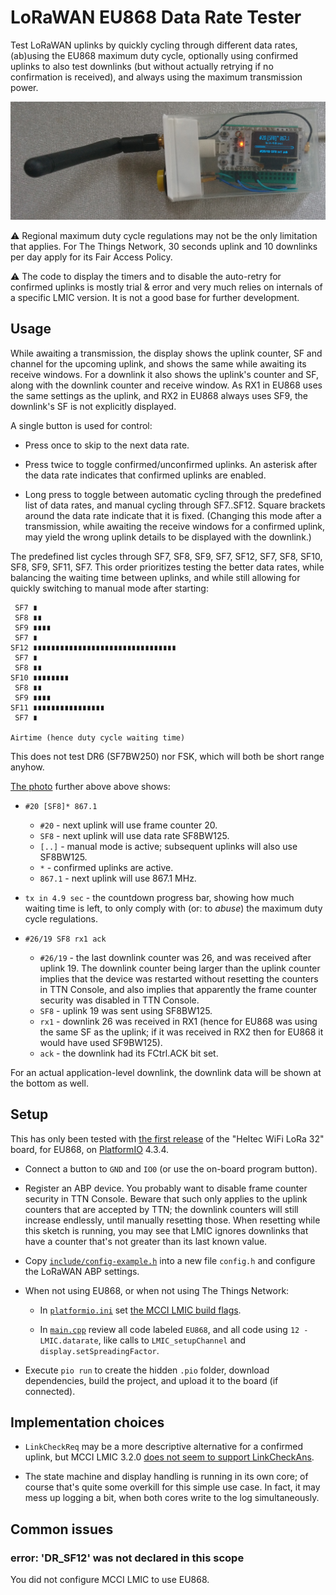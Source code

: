 # LoRaWAN EU868 Data Rate Tester

Test LoRaWAN uplinks by quickly cycling through different data rates, (ab)using the EU868 maximum
duty cycle, optionally using confirmed uplinks to also test downlinks (but without actually retrying
if no confirmation is received), and always using the maximum transmission power.

[![Heltec board in Tic Tac box](./doc/device.png)](./doc/device.png)

:warning: Regional maximum duty cycle regulations may not be the only limitation that applies. For
The Things Network, 30 seconds uplink and 10 downlinks per day apply for its Fair Access Policy.

:warning: The code to display the timers and to disable the auto-retry for confirmed uplinks is
mostly trial & error and very much relies on internals of a specific LMIC version. It is not a good
base for further development.

## Usage

While awaiting a transmission, the display shows the uplink counter, SF and channel for the upcoming
uplink, and shows the same while awaiting its receive windows. For a downlink it also shows the
uplink's counter and SF, along with the downlink counter and receive window. As RX1 in EU868 uses
the same settings as the uplink, and RX2 in EU868 always uses SF9, the downlink's SF is not
explicitly displayed.

A single button is used for control:

- Press once to skip to the next data rate.

- Press twice to toggle confirmed/unconfirmed uplinks. An asterisk after the data rate indicates
  that confirmed uplinks are enabled.

- Long press to toggle between automatic cycling through the predefined list of data rates, and
  manual cycling through SF7..SF12. Square brackets around the data rate indicate that it is fixed.
  (Changing this mode after a transmission, while awaiting the receive windows for a confirmed
  uplink, may yield the wrong uplink details to be displayed with the downlink.)

The predefined list cycles through SF7, SF8, SF9, SF7, SF12, SF7, SF8, SF10, SF8, SF9, SF11, SF7.
This order prioritizes testing the better data rates, while balancing the waiting time between
uplinks, and while still allowing for quickly switching to manual mode after starting:

     SF7 ∎
     SF8 ∎∎
     SF9 ∎∎∎∎
     SF7 ∎
    SF12 ∎∎∎∎∎∎∎∎∎∎∎∎∎∎∎∎∎∎∎∎∎∎∎∎∎∎∎∎∎∎∎∎
     SF7 ∎
     SF8 ∎∎
    SF10 ∎∎∎∎∎∎∎∎
     SF8 ∎∎
     SF9 ∎∎∎∎
    SF11 ∎∎∎∎∎∎∎∎∎∎∎∎∎∎∎∎
     SF7 ∎

    Airtime (hence duty cycle waiting time)

This does not test DR6 (SF7BW250) nor FSK, which will both be short range anyhow.

[The photo](./doc/device.png) further above above shows:

- `#20 [SF8]* 867.1`
  - `#20` - next uplink will use frame counter 20.
  - `SF8` - next uplink will use data rate SF8BW125.
  - `[..]` - manual mode is active; subsequent uplinks will also use SF8BW125.
  - `*` - confirmed uplinks are active.
  - `867.1` - next uplink will use 867.1 MHz.

- `tx in 4.9 sec` - the countdown progress bar, showing how much waiting time is left, to only
  comply with (or: to _abuse_) the maximum duty cycle regulations.

- `#26/19 SF8 rx1 ack`
  - `#26/19` - the last downlink counter was 26, and was received after uplink 19. The downlink
    counter being larger than the uplink counter implies that the device was restarted without
    resetting the counters in TTN Console, and also implies that apparently the frame counter
    security was disabled in TTN Console.
  - `SF8` - uplink 19 was sent using SF8BW125.
  - `rx1` - downlink 26 was received in RX1 (hence for EU868 was using the same SF as the uplink; if
    it was received in RX2 then for EU868 it would have used SF9BW125).
  - `ack` - the downlink had its FCtrl.ACK bit set.

For an actual application-level downlink, the downlink data will be shown at the bottom as well.

## Setup

This has only been tested with [the first release](doc/heltec-wifi-lora-32/README.md) of the "Heltec
WiFi LoRa 32" board, for EU868, on [PlatformIO][pio] 4.3.4.

[pio]: https://platformio.org/

- Connect a button to `GND` and `IO0` (or use the on-board program button).

- Register an ABP device. You probably want to disable frame counter security in TTN Console. Beware
  that such only applies to the uplink counters that are accepted by TTN; the downlink counters will
  still increase endlessly, until manually resetting those. When resetting while this sketch is
  running, you may see that LMIC ignores downlinks that have a counter that's not greater than its
  last known value.

- Copy [`include/config-example.h`](include/config-example.h) into a new file `config.h` and
  configure the LoRaWAN ABP settings.

- When not using EU868, or when not using The Things Network:

  - In [`platformio.ini`](platformio.ini) set [the MCCI LMIC build flags][mcci_flags]. 

    [mcci_flags]: https://github.com/mcci-catena/arduino-lmic#platformio
  
  - In [`main.cpp`](src/main.cpp) review all code labeled `EU868`, and all code using
    `12 - LMIC.datarate`, like calls to `LMIC_setupChannel` and `display.setSpreadingFactor`.

- Execute `pio run` to create the hidden `.pio` folder, download dependencies, build the project,
  and upload it to the board (if connected).

## Implementation choices

- `LinkCheckReq` may be a more descriptive alternative for a confirmed uplink, but MCCI LMIC 3.2.0
  [does not seem to support LinkCheckAns][LinkCheckAns].
  
  [LinkCheckAns]: https://github.com/mcci-catena/arduino-lmic/blob/v3.2.0/src/lmic/lmic.c#L917-L921
 
- The state machine and display handling is running in its own core; of course that's quite some
  overkill for this simple use case. In fact, it may mess up logging a bit, when both cores write to
  the log simultaneously.
  
## Common issues

### error: 'DR_SF12' was not declared in this scope

You did not configure MCCI LMIC to use EU868.
